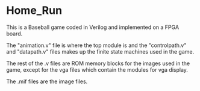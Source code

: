 # Home_Run

This is a Baseball game coded in Verilog and implemented on a FPGA board.

The "animation.v" file is where the top module is and the "controlpath.v" and "datapath.v" files makes up the finite state machines used in the game.

The rest of the .v files are ROM memory blocks for the images used in the game, except for the vga files which contain the modules for vga display.

The .mif files are the image files.
